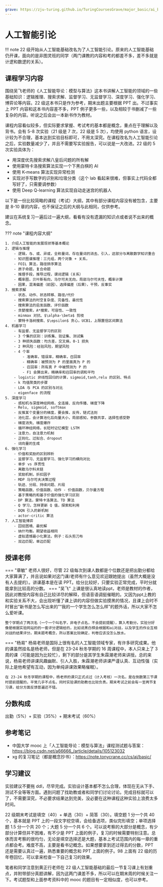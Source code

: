 ```yaml
---
grave: https://zju-turing.github.io/TuringCoursesGrave/major_basic/ai_basic/
---
```


# 人工智能引论

!!! note
    22 级开始从人工智能基础改名为了人工智能引论。原来的人工智能基础仍开课，面向的是非图灵班的同学（两门课教的内容和考的都差不多，差不多就是计逻和数逻的关系）。

## 课程学习内容

围绕吴飞老师的《人工智能导论：模型与算法》这本书讲解人工智能的领域的一些基础知识：逻辑推理、搜索求解、监督学习、无监督学习、深度学习、强化学习、博弈论等内容。22 级这本书只是作为参考，期末出题主要根据 PPT 出。不过事实上 PPT 内容和这本书内容差不多，PPT 例子更多一些，以及相较于书删减了一些复杂的内容。听说之后会出一本新书作为教材。

课程内容看似较多，但实际要求掌握、考试考的基本都是概念，重点在于理解以及背书。会有 5-8 次实验（21 级是 7 次，22 级是 5 次），均使用 python 语言，设计较为不合理，基本达到实验目标即可，不用太深究。在课程改名为人工智能引论之后，实验数量减少了，并且不需要写实验报告，可以说是一大改进。22 级的 5 次实验具体为：

- 用深度优先搜索求解八皇后问题的所有解
- 使用蒙特卡洛搜索算法实现一个下黑白棋的 AI
- 使用 K-means 算法实现异常检测
- 实现对手写数字的识别和垃圾分类（这个 lab 看起来很难，但事实上代码全都写好了，只需要调参数） 
- 使用 Deep Q-learning 算法实现自动走迷宫的机器人

以下是一份比较简略的课程（考试）大纲，其中有部分课程内容没有被包含，主要是 8-10 章的内容，也不保证之后的大纲与此相同，仅供参考。

建议在系统复习一遍后过一遍大纲，看看有没有遗漏的知识点或者说不出来的概念。

??? note "课程内容大纲"

    1. 介绍人工智能的发展现状等基本概论
    2. 逻辑与推理
        - 逻辑，与、或、异或，全称量词、存在量词的消去、引入，这部分与离散数学知识重合
        - 知识图谱推理：三元组，两个对象 + 关系，
        - FOIL 算法，路径排序算法
        - 原子命题，复合命题
        - 推理手段，推导过程，谓词逻辑（关系）
        - 概率图，贝叶斯有向，马尔可夫无向，局部马尔可夫性，概率计算
        - 因果，混淆偏差（前因）、选择偏差（后果），干预，反事实
    3. 搜索求解
        - 状态、动作、状态转移、路径/代价
        - 搜索算法的时空复杂度、完备性、最优性
        - 搜索算法的启发函数、评价函数
        - 贪婪搜索，A*搜索，可容性、一致性
        - minmax 对抗、$\alpha-\beta$ 剪枝
        - 蒙特卡洛树搜索、$\epsilon$ 贪心，UCB1，上限置信区间算法
    4. 机器学习
        - 有监督、无监督学习的区别
        - 3 个集的区别：训练集、验证集、测试集
        - 3 种损失函数：均方差，交叉熵，0-1 损失
        - 2 种风险：经验风险，期望风险
        - 4 个率
            - 准确率，错误率，精确率，召回率
            - 精确率：被预测为 P 的里面真为 P 的
            - 召回率：所有真 P 中被预测为 P 的
            - F1 会算出来，精确率和召回率的调和平均
        - logistic 非线性回归的计算，sigmoid,tanh,relu 的区别、特点
        - k 均值聚类的步骤
        - LDA 与 PCA 的区别与对比
        - eigenface 的流程
    5. 深度学习
        - 感知机与深度神经网络，全连接、反向传播、梯度下降
        - Relu, sigmoid, softmax
        - 反推某个变量分的梯度，要会推，反传，链式法则
        - 池化层，会计算池化后向量大小，局部感知，参数共享，选择性感受野
        - 梯度消失、梯度爆炸
        - 循环神经网络，长短时记忆模型 LSTM
        - 注意力，自注意力机制
        - 正则化、过拟合、dropout
        - 词向量的生成
    6. 强化学习
        - 价值和奖励的区别辨析
        - 监督学习、无监督学习、强化学习的横向对比
        - 单步 vs 序贯性
        - 离散马尔科夫链
        - 奖励机制，折扣因子
        - MDP 马尔可夫决策过程
        - 轨迹、分段、持续问题、片段
        - 策略函数、价值函数、动作 - 价值函数，贝尔曼方程
        - 基于策略的和基于价值的强化学习区别
        - DP 算法，蒙特卡洛算法、TD 算法
        - Q 学习，怎样更新 Q 值，探索和利用
        - DQN 引入的新机制
        - actor-critic 算法
    7. 人工智能博弈
        - 囚徒困境、最优解
        - 纳什均衡。期望收益相同
        - 虚拟遗憾最小化算法，例子：石头剪刀布
        - 双边匹配，单边匹配

## 授课老师

=== "章敏"
    老师人很好，尽管 22 级每次到课人数都是个位数还是把出勤分都给大家算满了，并且说如果对这门课/老师有什么意见欢迎跟她提出（虽然大概是没有人去提的）。讲课基本是在读 PPT。给分比较好，只要实验正常完成，平时分就能拿到比较高的分数。
=== "吴飞"
    上课是很认真地读ppt，老师是教材的作者，因此对教授内容有自己比较详尽的解释，但语音语调挺催眠的。又因为ppt上教的和实验关系不大，会出现听懂了课上讲的内容但做实验摸黑的情况，且课上会时不时冒出“新书是怎么写出来的”“我的一个学生怎么怎么样”的题外话，所以大家不怎么爱听课。

    整个学期点了两次名（一个一个叫名字，非电子点名，不会提前提醒），算入考勤分。实验分好像是根据实验网站的的一套评分逻辑给的，比如说黑白棋会根据和ai对战，以及学生的作业互相对战的结果评分。期末题考概念，所以答案比较确定，判卷应该没怎么放水。
=== "杨易"
    杨易老师是国际上很有名的人工智能领域专家，有许多研究成果。他的课虽然挂名是杨老师，但是在 23-24 秋冬学期的 16 周课程中，本人只来上了 3 周的课（可能是因为比较忙），剩下的部分是其学生朱霖潮老师来讲授。总的来说，杨易老师讲课风趣幽默、引人入胜，朱霖潮老师讲课严谨认真、互动性强（实际上是他希望有互动，因为单纯讲课效果略催眠）。
    
    在 23-24 秋冬学期的课程中，杨老师的课只正式点过（计入考核）一次名，是在倒数第三节课时提前提醒的，平常几乎不点名，同时实验课的助教也比较负责。期末考试之前会有一至两节复习课，给分方面反馈普遍还不错。

## 分数构成

出勤（5%）+ 实验（35%）+ 期末考试（60%）

## 参考笔记

- 中国大学 mooc 上「人工智能导论：模型与算法」课程测试题与答案：https://blog.csdn.net/a66666_/article/details/105123032
- xg 的复习笔记（都是概念抄书）：https://note.tonycrane.cc/cs/ai/basic/

## 学习建议

实验建议不要拖 ddl，尽早完成。实验设计基本都不怎么合理，体现在无从下手、测试不全等等方面。遇到问题了找助教或者和同学们讨论讨论。完成目标就可以了，不需要深究，不必要求结果达到完美，没必要在这种课程这种实验上浪费太多时间。

22 级期末考试是填空（40）+ 单选（30）+ 简答（30）。填空题 1 分一个共 40 个，基本就是 PPT 上的一段文字挖空填，会给备选项，类似完形填空；单项选择题 1.5 分一个共 20 个；大题 5 分一个共 6 个。可以说考察的大部分是概念，有少部分计算但并不困难，有不少是 PPT 上面的例子，复习的时候需要特别注意。总体而言考察的很均匀，无论是填空选择还是大题，基本上考试范围内的每一章的重点都会考。难度不高，主要是看书记概念。如果想要拿到还过得去的分数，PPT 还是需要认真过一遍，熟悉重要的概念和 PPT 上面的例子。98 上面有 22 级的历年卷回忆，可以拿来检查一下自己复习的效果。

笔者和同学注意到黄正行老师在 22 级人工智能基础的最后一节复习课上有划重点，并附带部分真题讲解，因为这两门课差不多，所以可以在期末周的时候关注一下。考试题型和上面参考资料中的 mooc 的题目有一定相似度，也可以参考。
